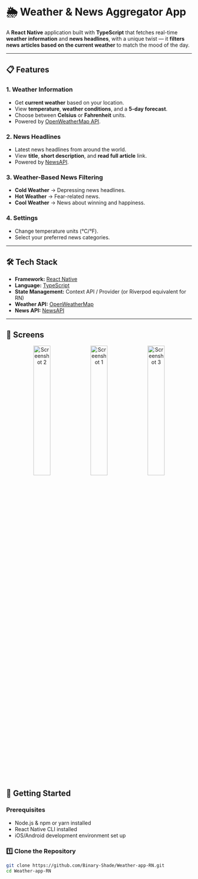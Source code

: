 # 🌦️ Weather & News Aggregator App

A **React Native** application built with **TypeScript** that fetches real-time **weather information** and **news headlines**, with a unique twist — it **filters news articles based on the current weather** to match the mood of the day.  

---

## 📋 Features

### 1. Weather Information
- Get **current weather** based on your location.
- View **temperature**, **weather conditions**, and a **5-day forecast**.
- Choose between **Celsius** or **Fahrenheit** units.
- Powered by [OpenWeatherMap API](https://openweathermap.org/api).

### 2. News Headlines
- Latest news headlines from around the world.
- View **title**, **short description**, and **read full article** link.
- Powered by [NewsAPI](https://newsapi.org/).

### 3. Weather-Based News Filtering
- **Cold Weather** → Depressing news headlines.  
- **Hot Weather** → Fear-related news.  
- **Cool Weather** → News about winning and happiness.

### 4. Settings
- Change temperature units (°C/°F).
- Select your preferred news categories.

---

## 🛠️ Tech Stack

- **Framework:** [React Native](https://reactnative.dev/)
- **Language:** [TypeScript](https://www.typescriptlang.org/)
- **State Management:** Context API / Provider (or Riverpod equivalent for RN)
- **Weather API:** [OpenWeatherMap](https://openweathermap.org/api)
- **News API:** [NewsAPI](https://newsapi.org/)

---

## 📸 Screens

<p align="center">
  <img src="https://github.com/user-attachments/assets/84587955-93bd-467a-9592-ef8befc13d56" alt="Screenshot 2" width="30%" />
  <img src="https://github.com/user-attachments/assets/d81f1340-9717-447f-bed1-73b42bcbc0b1" alt="Screenshot 1" width="30%" />
  <img src="https://github.com/user-attachments/assets/fbcbb681-dc29-4084-acd9-0d1385ed7ab7" alt="Screenshot 3" width="30%" />
</p>



## 🚀 Getting Started

### Prerequisites
- Node.js & npm or yarn installed
- React Native CLI installed
- iOS/Android development environment set up

### 1️⃣ Clone the Repository
```bash
git clone https://github.com/Binary-Shade/Weather-app-RN.git
cd Weather-app-RN
```
